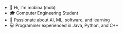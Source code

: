 - 👋 Hi, I’m mobina (mob)
- 🎓 Computer Engineering Student
- 🤖 Passionate about AI, ML, software, and learning
- 💻 Programmer experienced in Java, Python, and C++



<!---
mobinaahmari/mobinaahmari is a ✨ special ✨ repository because its `README.md` (this file) appears on your GitHub profile.
You can click the Preview link to take a look at your changes.
--->
